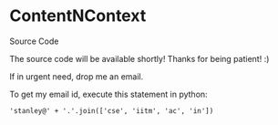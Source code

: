 # ContentNContext
Source Code

The source code will be available shortly!
Thanks for being patient! :)

If in urgent need, drop me an email.

To get my email id, execute this statement in python:

`'stanley@' + '.'.join(['cse', 'iitm', 'ac', 'in'])`
